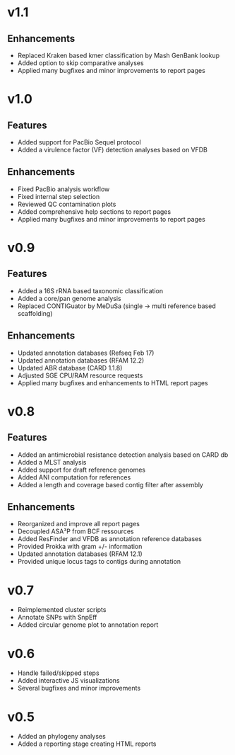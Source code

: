 # v1.1
## Enhancements
- Replaced Kraken based kmer classification by Mash GenBank lookup
- Added option to skip comparative analyses
- Applied many bugfixes and minor improvements to report pages

# v1.0
## Features
- Added support for PacBio Sequel protocol
- Added a virulence factor (VF) detection analyses based on VFDB

## Enhancements
- Fixed PacBio analysis workflow
- Fixed internal step selection
- Reviewed QC contamination plots
- Added comprehensive help sections to report pages
- Applied many bugfixes and minor improvements to report pages

# v0.9
## Features
- Added a 16S rRNA based taxonomic classification
- Added a core/pan genome analysis
- Replaced CONTIGuator by MeDuSa (single -> multi reference based scaffolding)

## Enhancements
- Updated annotation databases (Refseq Feb 17)
- Updated annotation databases (RFAM 12.2)
- Updated ABR database (CARD 1.1.8)
- Adjusted SGE CPU/RAM resource requests
- Applied many bugfixes and enhancements to HTML report pages

# v0.8
## Features
- Added an antimicrobial resistance detection analysis based on CARD db
- Added a MLST analysis
- Added support for draft reference genomes
- Added ANI computation for references
- Added a length and coverage based contig filter after assembly

## Enhancements
- Reorganized and improve all report pages
- Decoupled ASA³P from BCF ressources
- Added ResFinder and VFDB as annotation reference databases
- Provided Prokka with gram +/- information
- Updated annotation databases (RFAM 12.1)
- Provided unique locus tags to contigs during annotation

# v0.7
- Reimplemented cluster scripts
- Annotate SNPs with SnpEff
- Added circular genome plot to annotation report

# v0.6
- Handle failed/skipped steps
- Added interactive JS visualizations
- Several bugfixes and minor improvements

# v0.5
- Added an phylogeny analyses
- Added a reporting stage creating HTML reports
